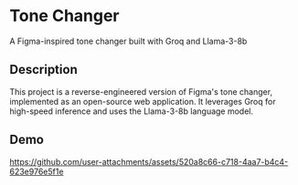 # Tone Changer

A Figma-inspired tone changer built with Groq and Llama-3-8b

## Description

This project is a reverse-engineered version of Figma's tone changer, implemented as an open-source web application. It leverages Groq for high-speed inference and uses the Llama-3-8b language model.

## Demo

https://github.com/user-attachments/assets/520a8c66-c718-4aa7-b4c4-623e976e5f1e

